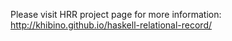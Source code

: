Please visit HRR project page for more information: http://khibino.github.io/haskell-relational-record/
